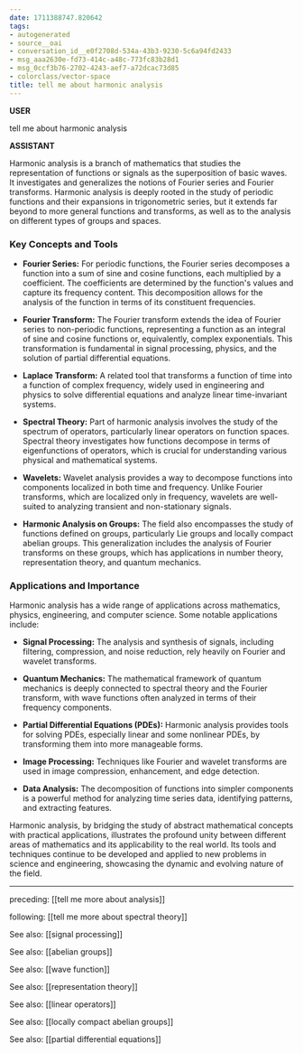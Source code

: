 ```yaml
---
date: 1711388747.820642
tags:
- autogenerated
- source__oai
- conversation_id__e0f2708d-534a-43b3-9230-5c6a94fd2433
- msg_aaa2630e-fd73-414c-a48c-773fc83b28d1
- msg_0ccf3b76-2702-4243-aef7-a72dcac73d85
- colorclass/vector-space
title: tell me about harmonic analysis
---
```


**USER**

tell me about harmonic analysis


**ASSISTANT**

Harmonic analysis is a branch of mathematics that studies the representation of functions or signals as the superposition of basic waves. It investigates and generalizes the notions of Fourier series and Fourier transforms. Harmonic analysis is deeply rooted in the study of periodic functions and their expansions in trigonometric series, but it extends far beyond to more general functions and transforms, as well as to the analysis on different types of groups and spaces.

### Key Concepts and Tools

- **Fourier Series:** For periodic functions, the Fourier series decomposes a function into a sum of sine and cosine functions, each multiplied by a coefficient. The coefficients are determined by the function's values and capture its frequency content. This decomposition allows for the analysis of the function in terms of its constituent frequencies.

- **Fourier Transform:** The Fourier transform extends the idea of Fourier series to non-periodic functions, representing a function as an integral of sine and cosine functions or, equivalently, complex exponentials. This transformation is fundamental in signal processing, physics, and the solution of partial differential equations.

- **Laplace Transform:** A related tool that transforms a function of time into a function of complex frequency, widely used in engineering and physics to solve differential equations and analyze linear time-invariant systems.

- **Spectral Theory:** Part of harmonic analysis involves the study of the spectrum of operators, particularly linear operators on function spaces. Spectral theory investigates how functions decompose in terms of eigenfunctions of operators, which is crucial for understanding various physical and mathematical systems.

- **Wavelets:** Wavelet analysis provides a way to decompose functions into components localized in both time and frequency. Unlike Fourier transforms, which are localized only in frequency, wavelets are well-suited to analyzing transient and non-stationary signals.

- **Harmonic Analysis on Groups:** The field also encompasses the study of functions defined on groups, particularly Lie groups and locally compact abelian groups. This generalization includes the analysis of Fourier transforms on these groups, which has applications in number theory, representation theory, and quantum mechanics.

### Applications and Importance

Harmonic analysis has a wide range of applications across mathematics, physics, engineering, and computer science. Some notable applications include:

- **Signal Processing:** The analysis and synthesis of signals, including filtering, compression, and noise reduction, rely heavily on Fourier and wavelet transforms.

- **Quantum Mechanics:** The mathematical framework of quantum mechanics is deeply connected to spectral theory and the Fourier transform, with wave functions often analyzed in terms of their frequency components.

- **Partial Differential Equations (PDEs):** Harmonic analysis provides tools for solving PDEs, especially linear and some nonlinear PDEs, by transforming them into more manageable forms.

- **Image Processing:** Techniques like Fourier and wavelet transforms are used in image compression, enhancement, and edge detection.

- **Data Analysis:** The decomposition of functions into simpler components is a powerful method for analyzing time series data, identifying patterns, and extracting features.

Harmonic analysis, by bridging the study of abstract mathematical concepts with practical applications, illustrates the profound unity between different areas of mathematics and its applicability to the real world. Its tools and techniques continue to be developed and applied to new problems in science and engineering, showcasing the dynamic and evolving nature of the field.


---

preceding: [[tell me more about analysis]]  


following: [[tell me more about spectral theory]]

See also: [[signal processing]]


See also: [[abelian groups]]


See also: [[wave function]]


See also: [[representation theory]]


See also: [[linear operators]]


See also: [[locally compact abelian groups]]


See also: [[partial differential equations]]